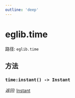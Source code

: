 ```yaml
---
outline: 'deep'
---
```


# eglib.time

路径: `eglib.time`

## 方法

### `time:instant() -> Instant`

*返回:* [Instant](/zh/objects/instant)
